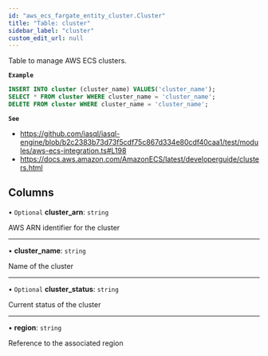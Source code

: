 ```yaml
---
id: "aws_ecs_fargate_entity_cluster.Cluster"
title: "Table: cluster"
sidebar_label: "cluster"
custom_edit_url: null
---
```


Table to manage AWS ECS clusters.

**`Example`**

```sql
INSERT INTO cluster (cluster_name) VALUES('cluster_name');
SELECT * FROM cluster WHERE cluster_name = 'cluster_name';
DELETE FROM cluster WHERE cluster_name = 'cluster_name';
```

**`See`**

 - https://github.com/iasql/iasql-engine/blob/b2c2383b73d73f5cdf75c867d334e80cdf40caa1/test/modules/aws-ecs-integration.ts#L198
 - https://docs.aws.amazon.com/AmazonECS/latest/developerguide/clusters.html

## Columns

• `Optional` **cluster\_arn**: `string`

AWS ARN identifier for the cluster

___

• **cluster\_name**: `string`

Name of the cluster

___

• `Optional` **cluster\_status**: `string`

Current status of the cluster

___

• **region**: `string`

Reference to the associated region
